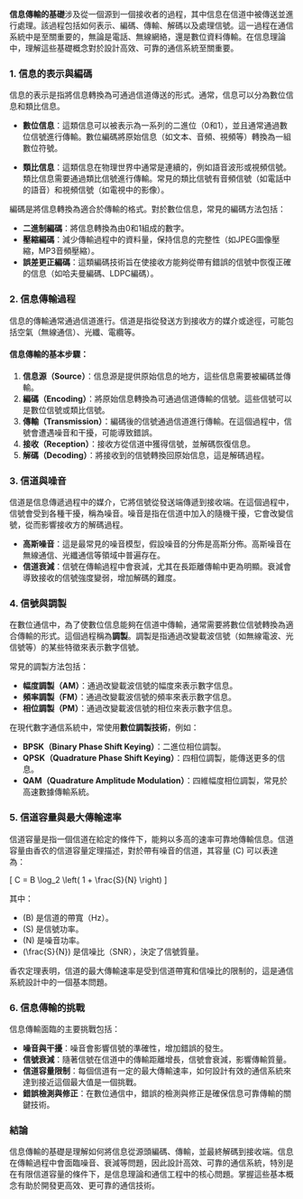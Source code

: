 **信息傳輸的基礎**涉及從一個源到一個接收者的過程，其中信息在信道中被傳送並進行處理。該過程包括如何表示、編碼、傳輸、解碼以及處理信號。這一過程在通信系統中是至關重要的，無論是電話、無線網絡，還是數位資料傳輸。在信息理論中，理解這些基礎概念對於設計高效、可靠的通信系統至關重要。

### 1. 信息的表示與編碼

信息的表示是指將信息轉換為可通過信道傳送的形式。通常，信息可以分為數位信息和類比信息。

- **數位信息**：這類信息可以被表示為一系列的二進位（0和1），並且通常通過數位信號進行傳輸。數位編碼將原始信息（如文本、音頻、視頻等）轉換為一組數位符號。
  
- **類比信息**：這類信息在物理世界中通常是連續的，例如語音波形或視頻信號。類比信息需要通過類比信號進行傳輸。常見的類比信號有音頻信號（如電話中的語音）和視頻信號（如電視中的影像）。

編碼是將信息轉換為適合於傳輸的格式。對於數位信息，常見的編碼方法包括：
- **二進制編碼**：將信息轉換為由0和1組成的數字。
- **壓縮編碼**：減少傳輸過程中的資料量，保持信息的完整性（如JPEG圖像壓縮，MP3音頻壓縮）。
- **誤差更正編碼**：這類編碼技術旨在使接收方能夠從帶有錯誤的信號中恢復正確的信息（如哈夫曼編碼、LDPC編碼）。

### 2. 信息傳輸過程

信息的傳輸通常通過信道進行。信道是指從發送方到接收方的媒介或途徑，可能包括空氣（無線通信）、光纖、電纜等。

#### 信息傳輸的基本步驟：
1. **信息源（Source）**：信息源是提供原始信息的地方，這些信息需要被編碼並傳輸。
2. **編碼（Encoding）**：將原始信息轉換為可通過信道傳輸的信號。這些信號可以是數位信號或類比信號。
3. **傳輸（Transmission）**：編碼後的信號通過信道進行傳輸。在這個過程中，信號會遭遇噪音和干擾，可能導致錯誤。
4. **接收（Reception）**：接收方從信道中獲得信號，並解碼恢復信息。
5. **解碼（Decoding）**：將接收到的信號轉換回原始信息，這是解碼過程。

### 3. 信道與噪音

信道是信息傳遞過程中的媒介，它將信號從發送端傳遞到接收端。在這個過程中，信號會受到各種干擾，稱為噪音。噪音是指在信道中加入的隨機干擾，它會改變信號，從而影響接收方的解碼過程。

- **高斯噪音**：這是最常見的噪音模型，假設噪音的分佈是高斯分佈。高斯噪音在無線通信、光纖通信等領域中普遍存在。
- **信道衰減**：信號在傳輸過程中會衰減，尤其在長距離傳輸中更為明顯。衰減會導致接收的信號強度變弱，增加解碼的難度。

### 4. 信號與調製

在數位通信中，為了使數位信息能夠在信道中傳輸，通常需要將數位信號轉換為適合傳輸的形式。這個過程稱為**調製**。調製是指通過改變載波信號（如無線電波、光信號等）的某些特徵來表示數字信號。

常見的調製方法包括：
- **幅度調製（AM）**：通過改變載波信號的幅度來表示數字信息。
- **頻率調製（FM）**：通過改變載波信號的頻率來表示數字信息。
- **相位調製（PM）**：通過改變載波信號的相位來表示數字信息。

在現代數字通信系統中，常使用**數位調製技術**，例如：
- **BPSK（Binary Phase Shift Keying）**：二進位相位調製。
- **QPSK（Quadrature Phase Shift Keying）**：四相位調製，能傳送更多的信息。
- **QAM（Quadrature Amplitude Modulation）**：四維幅度相位調製，常見於高速數據傳輸系統。

### 5. 信道容量與最大傳輸速率

信道容量是指一個信道在給定的條件下，能夠以多高的速率可靠地傳輸信息。信道容量由香农的信道容量定理描述，對於帶有噪音的信道，其容量 \(C\) 可以表達為：

\[
C = B \log_2 \left( 1 + \frac{S}{N} \right)
\]

其中：
- \(B\) 是信道的帶寬（Hz）。
- \(S\) 是信號功率。
- \(N\) 是噪音功率。
- \(\frac{S}{N}\) 是信噪比（SNR），決定了信號質量。

香农定理表明，信道的最大傳輸速率是受到信道帶寬和信噪比的限制的，這是通信系統設計中的一個基本問題。

### 6. 信息傳輸的挑戰

信息傳輸面臨的主要挑戰包括：
- **噪音與干擾**：噪音會影響信號的準確性，增加錯誤的發生。
- **信號衰減**：隨著信號在信道中的傳輸距離增長，信號會衰減，影響傳輸質量。
- **信道容量限制**：每個信道有一定的最大傳輸速率，如何設計有效的通信系統來達到接近這個最大值是一個挑戰。
- **錯誤檢測與修正**：在數位通信中，錯誤的檢測與修正是確保信息可靠傳輸的關鍵技術。

### 結論

信息傳輸的基礎是理解如何將信息從源頭編碼、傳輸，並最終解碼到接收端。信息在傳輸過程中會面臨噪音、衰減等問題，因此設計高效、可靠的通信系統，特別是在有限信道容量的條件下，是信息理論和通信工程中的核心問題。掌握這些基本概念有助於開發更高效、更可靠的通信技術。
